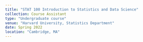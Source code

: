 ```yaml
---
title: "STAT 100 Introduction to Statistics and Data Science"
collection: Course Assistant
type: "Undergraduate course"
venue: "Harvard University, Statistics Department"
date: Spring 2022
location: "Cambridge, MA"
---
```

